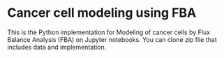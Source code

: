 # Cancer cell modeling using FBA
This is the Python implementation for Modeling of cancer cells by Flux Balance Analysis (FBA) on Jupyter notebooks.
You can clone zip file that includes data and implementation.

